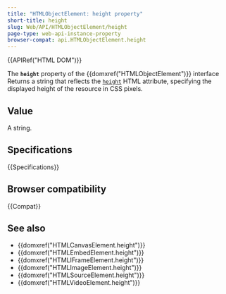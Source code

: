 ```yaml
---
title: "HTMLObjectElement: height property"
short-title: height
slug: Web/API/HTMLObjectElement/height
page-type: web-api-instance-property
browser-compat: api.HTMLObjectElement.height
---
```


{{APIRef("HTML DOM")}}

The **`height`** property of the
{{domxref("HTMLObjectElement")}} interface Returns a string that
reflects the [`height`](/en-US/docs/Web/HTML/Element/object#height) HTML attribute, specifying the
displayed height of the resource in CSS pixels.

## Value

A string.

## Specifications

{{Specifications}}

## Browser compatibility

{{Compat}}

## See also

- {{domxref("HTMLCanvasElement.height")}}
- {{domxref("HTMLEmbedElement.height")}}
- {{domxref("HTMLIFrameElement.height")}}
- {{domxref("HTMLImageElement.height")}}
- {{domxref("HTMLSourceElement.height")}}
- {{domxref("HTMLVideoElement.height")}}

